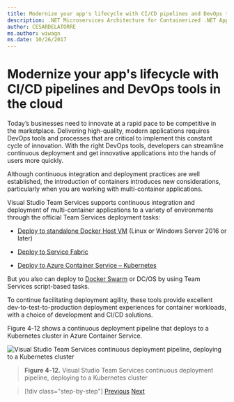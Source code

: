 ```yaml
---
title: Modernize your app's lifecycle with CI/CD pipelines and DevOps tools in the cloud
description: .NET Microservices Architecture for Containerized .NET Applications | Modernize your app's lifecycle with CI/CD pipelines and DevOps tools in the cloud
author: CESARDELATORRE
ms.author: wiwagn
ms.date: 10/26/2017
---
```

# Modernize your app's lifecycle with CI/CD pipelines and DevOps tools in the cloud

Today’s businesses need to innovate at a rapid pace to be competitive in the marketplace. Delivering high-quality, modern applications requires DevOps tools and processes that are critical to implement this constant cycle of innovation. With the right DevOps tools, developers can streamline continuous deployment and get innovative applications into the hands of users more quickly.

Although continuous integration and deployment practices are well established, the introduction of containers introduces new considerations, particularly when you are working with multi-container applications.

Visual Studio Team Services supports continuous integration and deployment of multi-container applications to a variety of environments through the official Team Services deployment tasks:

-   [Deploy to standalone Docker Host VM](https://docs.microsoft.com/vsts/build-release/apps/cd/deploy-docker-windowsvm) (Linux or Windows Server 2016 or later)

-   [Deploy to Service Fabric](https://docs.microsoft.com/azure/service-fabric/service-fabric-tutorial-deploy-app-with-cicd-vsts)

-   [Deploy to Azure Container Service – Kubernetes](https://docs.microsoft.com/vsts/build-release/apps/cd/azure/deploy-container-kubernetes)

But you also can deploy to [Docker Swarm](https://blogs.msdn.microsoft.com/jcorioland/2016/11/29/full-ci-cd-pipeline-to-deploy-multi-containers-application-on-azure-container-service-docker-swarm-using-visual-studio-team-services/) or DC/OS by using Team Services script-based tasks.

To continue facilitating deployment agility, these tools provide excellent dev-to-test-to-production deployment experiences for container workloads, with a choice of development and CI/CD solutions.

Figure 4-12 shows a continuous deployment pipeline that deploys to a Kubernetes cluster in Azure Container Service.

![Visual Studio Team Services continuous deployment pipeline, deploying to a Kubernetes cluster](./media/image12.png)

> **Figure 4-12.** Visual Studio Team Services continuous deployment pipeline, deploying to a Kubernetes cluster

>[!div class="step-by-step"]
[Previous](modernize-your-apps-with-monitoring-and-telemetry.md)
[Next](migrate-to-hybrid-cloud-scenarios.md)
